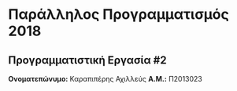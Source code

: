 # Παράλληλος Προγραμματισμός 2018
## Προγραμματιστική Εργασία #2

**Ονοματεπώνυμο:** Καραπιπέρης Αχιλλεύς
**Α.Μ.:** Π2013023


